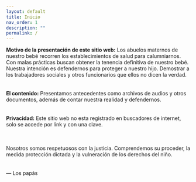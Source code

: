 ```yaml
---
layout: default
title: Inicio
nav_order: 1
description: ""
permalink: /
---
```


<b>Motivo de la presentación de este sitio web:</b>
Los abuelos maternos de nuestro bebé recorren los establecimientos de salud para calumniarnos. Con malas prácticas buscan obtener la tenencia definitiva de nuestro bebé. Nuestra intención es defendernos para proteger a nuestro hijo. Demostrar a los trabajadores sociales y otros funcionarios que ellos no dicen la verdad.
<br><br><br>
<b>El contenido:</b>
Presentamos antecedentes como archivos de audios y otros documentos, además de contar nuestra realidad y defendernos.
<br><br><br>
<b>Privacidad:</b> Este sitio web no esta registrado en buscadores de internet, solo se accede por link y con una clave.
<br><br><br>


Nosotros somos respetuosos con la justicia. Comprendemos su proceder, la medida protección dictada y la vulneración de los derechos del niño.
<br><br><br>
 — Los papás

